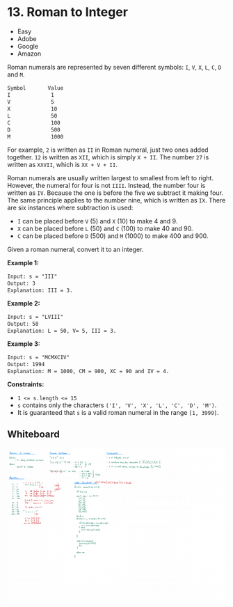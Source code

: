 # 13. Roman to Integer
- Easy
- Adobe
- Google
- Amazon

Roman numerals are represented by seven different symbols: `I`, `V`, `X`, `L`,
`C`, `D` and `M`.

```
Symbol       Value
I             1
V             5
X             10
L             50
C             100
D             500
M             1000
```

For example, `2` is written as `II` in Roman numeral, just two ones added
together. `12` is written as `XII`, which is simply `X + II`. The number `27` is
written as `XXVII`, which is `XX + V + II`.

Roman numerals are usually written largest to smallest from left to right.
However, the numeral for four is not `IIII`. Instead, the number four is written
as `IV`. Because the one is before the five we subtract it making four. The same
principle applies to the number nine, which is written as `IX`. There are six
instances where subtraction is used:

- `I` can be placed before `V` (5) and `X` (10) to make 4 and 9.
- `X` can be placed before `L` (50) and `C` (100) to make 40 and 90.
- `C` can be placed before `D` (500) and `M` (1000) to make 400 and 900.

Given a roman numeral, convert it to an integer.

**Example 1:**
```
Input: s = "III"
Output: 3
Explanation: III = 3.
```

**Example 2:**
```
Input: s = "LVIII"
Output: 58
Explanation: L = 50, V= 5, III = 3.
```

**Example 3:**
```
Input: s = "MCMXCIV"
Output: 1994
Explanation: M = 1000, CM = 900, XC = 90 and IV = 4.
```

**Constraints:**
- `1 <= s.length <= 15`
- `s` contains only the characters `('I', 'V', 'X', 'L', 'C', 'D', 'M')`.
- It is guaranteed that `s` is a valid roman numeral in the range `[1, 3999]`.

## Whiteboard
![Whiteboard Image][whiteboard-image]

<!-- Refs -->
[whiteboard-image]: whiteboard.jpg
